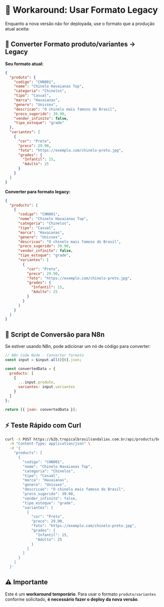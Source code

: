 # 🔄 Workaround: Usar Formato Legacy

Enquanto a nova versão não for deployada, use o formato que a produção atual aceita:

## 📝 Converter Formato produto/variantes → Legacy

**Seu formato atual:**
```json
{
  "produto": {
    "codigo": "CHN001",
    "nome": "Chinelo Havaianas Top",
    "categoria": "Chinelos",
    "tipo": "Casual",
    "marca": "Havaianas",
    "genero": "Unissex",
    "descricao": "O chinelo mais famoso do Brasil",
    "preco_sugerido": 39.90,
    "vender_infinito": false,
    "tipo_estoque": "grade"
  },
  "variantes": [
    {
      "cor": "Preto",
      "preco": 29.90,
      "foto": "https://exemplo.com/chinelo-preto.jpg",
      "grades": {
        "Infantil": 15,
        "Adulto": 25
      }
    }
  ]
}
```

**Converter para formato legacy:**
```json
{
  "products": [
    {
      "codigo": "CHN001",
      "nome": "Chinelo Havaianas Top",
      "categoria": "Chinelos",
      "tipo": "Casual",
      "marca": "Havaianas",
      "genero": "Unissex",
      "descricao": "O chinelo mais famoso do Brasil",
      "preco_sugerido": 39.90,
      "vender_infinito": false,
      "tipo_estoque": "grade",
      "variantes": [
        {
          "cor": "Preto",
          "preco": 29.90,
          "foto": "https://exemplo.com/chinelo-preto.jpg",
          "grades": {
            "Infantil": 15,
            "Adulto": 25
          }
        }
      ]
    }
  ]
}
```

## 🔧 Script de Conversão para N8n

Se estiver usando N8n, pode adicionar um nó de código para converter:

```javascript
// N8n Code Node - Converter formato
const input = $input.all()[0].json;

const convertedData = {
  products: [
    {
      ...input.produto,
      variantes: input.variantes
    }
  ]
};

return [{ json: convertedData }];
```

## ⚡ Teste Rápido com Curl

```bash
curl -X POST https://b2b.tropicalbrasilsandalias.com.br/api/products/bulk \
  -H "Content-Type: application/json" \
  -d '{
    "products": [
      {
        "codigo": "CHN001",
        "nome": "Chinelo Havaianas Top",
        "categoria": "Chinelos",
        "tipo": "Casual",
        "marca": "Havaianas",
        "genero": "Unissex",
        "descricao": "O chinelo mais famoso do Brasil",
        "preco_sugerido": 39.90,
        "vender_infinito": false,
        "tipo_estoque": "grade",
        "variantes": [
          {
            "cor": "Preto",
            "preco": 29.90,
            "foto": "https://exemplo.com/chinelo-preto.jpg",
            "grades": {
              "Infantil": 15,
              "Adulto": 25
            }
          }
        ]
      }
    ]
  }'
```

## ⚠️ Importante

Este é um **workaround temporário**. Para usar o formato `produto/variantes` conforme solicitado, **é necessário fazer o deploy da nova versão**.
